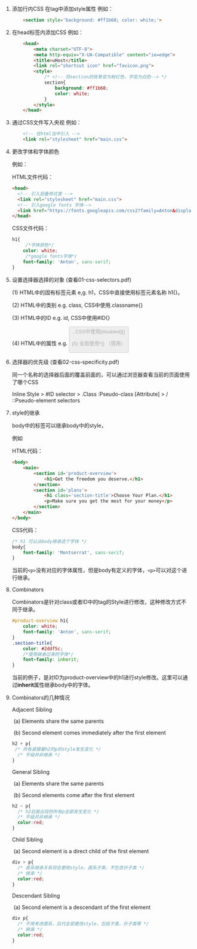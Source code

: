 1. 添加行内CSS
    在tag中添加style属性
    例如：
    
    ```HTMl
        <section style='background: #ff1b68; color: white;'>
    ```
    
2. 在head标签内添加CSS
    例如：
    ```HTML
        <head>
            <meta charset="UTF-8">
            <meta http-equiv="X-UA-Compatible" content="ie=edge">
            <title>uHost</title>
            <link rel="shortcut icon" href="favicon.png">
            <style>
                /* <!-- 将section的背景变为粉红色，字变为白色--> */
                section{
                    background: #ff1b68;
                    color: white;
                }
            </style>
        </head>
    ```
    
3. 通过CSS文件写入央视
    例如：
    ```HTML
        <!-- 在html当中引入 -->
        <link rel="stylesheet" href="main.css">
    ```

4. 更改字体和字体颜色

   例如：

   HTML文件代码：

   ```html
   <head>
     <!-- 引入层叠样式表 -->
     <link rel="stylesheet" href="main.css">
     <!-- 引入google fonts 字体-->
     <link href="https://fonts.googleapis.com/css2?family=Anton&display=swap" rel="stylesheet">
   </head>
   ```

   CSS文件代码：

   ```CSS
   h1{
     	/*字体颜色*/
       color: white;
     	/*google fonts字体*/
       font-family: 'Anton', sans-serif;
   }
   ```

5. 设置选择器选择的对象 (查看01-css-selectors.pdf)

   (1) HTML中的固有标签元素 e,g. h1，CSS中直接使用标签元素名称 h1{}。

   (2) HTML中的类别 e.g. class, CSS中使用.classname{}

   (3) HTML中的ID e.g. id, CSS中使用#ID{}

   (4) HTML中的属性 e.g. <button disabled>, CSS中使用[disabled]{}

   (5) 全局使用*{} （慎用）

6. 选择器的优先级 (查看02-css-specificity.pdf)

   同一个名称的选择器后面的覆盖前面的，可以通过浏览器查看当前的页面使用了哪个CSS

   Inline Style > #ID selector > .Class  :Pseudo-class  [Attribute] > <Tag> / ::Pseudo-element selectors

7. style的继承

   body中的标签可以继承body中的style，

   例如

   HTML代码：

   ```HTML
   <body>
       <main>
           <section id='product-overview'>
               <h1>Get the freedom you deserve.</h1>
           </section>
           <section id='plans'>
               <h1 class='section-title'>Choose Your Plan.</h1>
               <p>Make sure you get the most for your money</p>
           </section>
       </main>
   </body>
   ```

   CSS代码：

   ```CSS
   /* h1 可以从body继承这个字体 */
   body{
       font-family: 'Montserrat', sans-serif;
   }
   ```

   当前的```<p>```没有对应的字体属性，但是body有定义的字体，```<p>```可以对这个进行继承。

8. Combinators

   Combinators是针对class或者ID中的tag的Style进行修改，这种修改方式不同于继承。

   ```CSS
   #product-overview h1{
       color: white;
       font-family: 'Anton', sans-serif;
   }
   .section-title{
       color: #2ddf5c;
       /*使用继承过来的字体*/
       font-family: inherit;
   }
   ```

   当前的例子，是对ID为product-overview中的h1进行style修改。这里可以通过**inherit**属性继承body中的字体。

8. Combinators的几种情况

   Adjacent Sibling

   ​	(a) Elements share the same parents
   
   ​	(b) Second element comes immediately after the first element
   
   ```CSS
   h2 + p{
   	/* 所有紧跟着h2的p的style发生变化 */
     /* 平级并非继承 */
   }
   ```
   
   General Sibling
   
   ​	(a) Elements share the same parents
   
   ​	(b) Second elements come after the first element
   
   ```CSS
   h2 ~ p{
     /* h2后面出现的所有p全部发生变化 */
     /* 平级并非继承 */
     color:red;
   }
   ```
   
   Child Sibling
   
   ​	(a) Second element is a direct child of the first element
   
   ```CSS
   div > p{
     /* 直系继承关系将会更改style，直系子类，不包含孙子类 */
     /* 继承 */
     color:red;
   }
   ```
   
   Descendant Sibling
   
   ​	(a) Second element is a descendant of the first element
   
   ```CSS
   div p{
     /* 不用考虑直系，后代全部更改style，包括子类，孙子类等 */
     /* 继承 */
     color:red;
   }
   ```
   
   
   
   
   
   
   
   
   
   
   
   
   
   
   
   